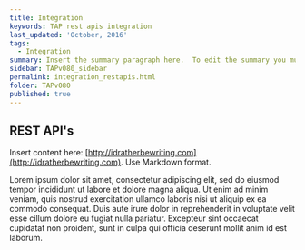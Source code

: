 ```yaml
---
title: Integration
keywords: TAP rest apis integration
last_updated: 'October, 2016'
tags:
  - Integration
summary: Insert the summary paragraph here.  To edit the summary you must edit the meta data for this post. 
sidebar: TAPv080_sidebar
permalink: integration_restapis.html
folder: TAPv080
published: true
---
```


## REST API's

Insert content here: [http://idratherbewriting.com](http://idratherbewriting.com). Use Markdown format.

Lorem ipsum dolor sit amet, consectetur adipiscing elit, sed do eiusmod tempor incididunt ut labore et dolore magna aliqua. Ut enim ad minim veniam, quis nostrud exercitation ullamco laboris nisi ut aliquip ex ea commodo consequat. Duis aute irure dolor in reprehenderit in voluptate velit esse cillum dolore eu fugiat nulla pariatur. Excepteur sint occaecat cupidatat non proident, sunt in culpa qui officia deserunt mollit anim id est laborum.

